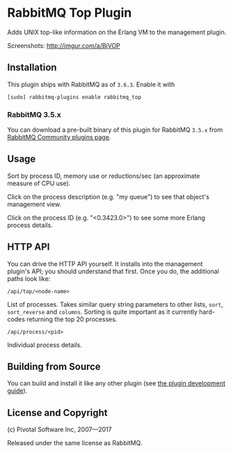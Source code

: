 # RabbitMQ Top Plugin

Adds UNIX top-like information on the Erlang VM to the management plugin.

Screenshots: http://imgur.com/a/BjVOP

## Installation

This plugin ships with RabbitMQ as of `3.6.3`. Enable it with

    [sudo] rabbitmq-plugins enable rabbitmq_top


### RabbitMQ 3.5.x

You can download a pre-built binary of this plugin for RabbitMQ `3.5.x` from [RabbitMQ Community plugins page](https://bintray.com/rabbitmq/community-plugins/rabbitmq_top).


## Usage

Sort by process ID, memory use or reductions/sec (an approximate
measure of CPU use).

Click on the process description (e.g. "my queue") to see that
object's management view.

Click on the process ID (e.g. "&lt;0.3423.0&gt;") to see some more
Erlang process details.

## HTTP API

You can drive the HTTP API yourself. It installs into the management plugin's API; you should understand that first. Once you do, the additional paths look like:

    /api/top/<node-name>

List of processes. Takes similar query string parameters to other
lists, `sort`, `sort_reverse` and `columns`. Sorting is quite
important as it currently hard-codes returning the top 20 processes.

    /api/process/<pid>

Individual process details.

## Building from Source

You can build and install it like any other plugin (see
[the plugin development guide](http://www.rabbitmq.com/plugin-development.html)).

## License and Copyright

(c) Pivotal Software Inc, 2007—2017

Released under the same license as RabbitMQ.
